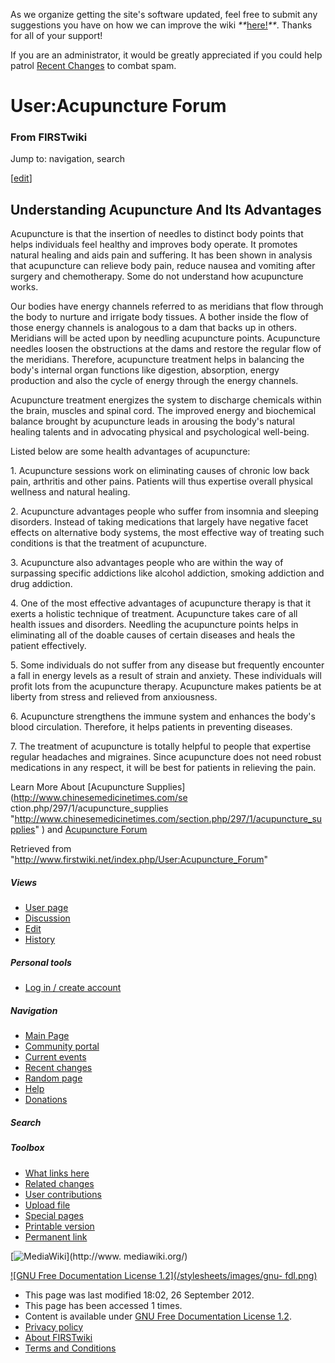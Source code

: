 As we organize getting the site's software updated, feel free to submit any
suggestions you have on how we can improve the wiki
_**_[here!](/index.php/User:Hallry/Suggestions "User:Hallry/Suggestions"
)_**_. Thanks for all of your support!

If you are an administrator, it would be greatly appreciated if you could help
patrol [Recent Changes](/index.php/Special:Recentchanges
"Special:Recentchanges" ) to combat spam.

# User:Acupuncture Forum

### From FIRSTwiki

Jump to: navigation, search

[[edit](/index.php?title=User:Acupuncture_Forum&action=edit&section=1 "Edit
section: Understanding Acupuncture And Its Advantages" )]

##  Understanding Acupuncture And Its Advantages

Acupuncture is that the insertion of needles to distinct body points that
helps individuals feel healthy and improves body operate. It promotes natural
healing and aids pain and suffering. It has been shown in analysis that
acupuncture can relieve body pain, reduce nausea and vomiting after surgery
and chemotherapy. Some do not understand how acupuncture works.

Our bodies have energy channels referred to as meridians that flow through the
body to nurture and irrigate body tissues. A bother inside the flow of those
energy channels is analogous to a dam that backs up in others. Meridians will
be acted upon by needling acupuncture points. Acupuncture needles loosen the
obstructions at the dams and restore the regular flow of the meridians.
Therefore, acupuncture treatment helps in balancing the body's internal organ
functions like digestion, absorption, energy production and also the cycle of
energy through the energy channels.

Acupuncture treatment energizes the system to discharge chemicals within the
brain, muscles and spinal cord. The improved energy and biochemical balance
brought by acupuncture leads in arousing the body's natural healing talents
and in advocating physical and psychological well-being.

Listed below are some health advantages of acupuncture:

1\. Acupuncture sessions work on eliminating causes of chronic low back pain,
arthritis and other pains. Patients will thus expertise overall physical
wellness and natural healing.

2\. Acupuncture advantages people who suffer from insomnia and sleeping
disorders. Instead of taking medications that largely have negative facet
effects on alternative body systems, the most effective way of treating such
conditions is that the treatment of acupuncture.

3\. Acupuncture also advantages people who are within the way of surpassing
specific addictions like alcohol addiction, smoking addiction and drug
addiction.

4\. One of the most effective advantages of acupuncture therapy is that it
exerts a holistic technique of treatment. Acupuncture takes care of all health
issues and disorders. Needling the acupuncture points helps in eliminating all
of the doable causes of certain diseases and heals the patient effectively.

5\. Some individuals do not suffer from any disease but frequently encounter a
fall in energy levels as a result of strain and anxiety. These individuals
will profit lots from the acupuncture therapy. Acupuncture makes patients be
at liberty from stress and relieved from anxiousness.

6\. Acupuncture strengthens the immune system and enhances the body's blood
circulation. Therefore, it helps patients in preventing diseases.

7\. The treatment of acupuncture is totally helpful to people that expertise
regular headaches and migraines. Since acupuncture does not need robust
medications in any respect, it will be best for patients in relieving the
pain.

  
Learn More About [Acupuncture Supplies](http://www.chinesemedicinetimes.com/se
ction.php/297/1/acupuncture_supplies
"http://www.chinesemedicinetimes.com/section.php/297/1/acupuncture_supplies" )
and [Acupuncture Forum](http://www.chinesemedicinetimes.com/forum/forum.php
"http://www.chinesemedicinetimes.com/forum/forum.php" )

Retrieved from "<http://www.firstwiki.net/index.php/User:Acupuncture_Forum>"

##### Views

  * [User page](/index.php/User:Acupuncture_Forum)
  * [Discussion](/index.php?title=User_talk:Acupuncture_Forum&action=edit)
  * [Edit](/index.php?title=User:Acupuncture_Forum&action=edit)
  * [History](/index.php?title=User:Acupuncture_Forum&action=history)

##### Personal tools

  * [Log in / create account](/index.php?title=Special:Userlogin&returnto=User:Acupuncture_Forum)

[](/index.php/Main_Page "Main Page" )

##### Navigation

  * [Main Page](/index.php/Main_Page)
  * [Community portal](/index.php/FIRSTwiki:Community_portal)
  * [Current events](/index.php/Current_events)
  * [Recent changes](/index.php/Special:Recentchanges)
  * [Random page](/index.php/Special:Random)
  * [Help](/index.php/FIRSTwiki:Help)
  * [Donations](/index.php/FIRSTwiki:Site_support)

##### Search



##### Toolbox

  * [What links here](/index.php/Special:Whatlinkshere/User:Acupuncture_Forum)
  * [Related changes](/index.php/Special:Recentchangeslinked/User:Acupuncture_Forum)
  * [User contributions](/index.php/Special:Contributions/Acupuncture_Forum)
  * [Upload file](/index.php/Special:Upload)
  * [Special pages](/index.php/Special:Specialpages)
  * [Printable version](/index.php?title=User:Acupuncture_Forum&printable=yes)
  * [Permanent link](/index.php?title=User:Acupuncture_Forum&oldid=834931)

[![MediaWiki](/skins/common/images/poweredby_mediawiki_88x31.png)](http://www.
mediawiki.org/)

[![GNU Free Documentation License 1.2](/stylesheets/images/gnu-
fdl.png)](http://www.gnu.org/copyleft/fdl.html)

  * This page was last modified 18:02, 26 September 2012.
  * This page has been accessed 1 times.
  * Content is available under [GNU Free Documentation License 1.2](http://www.gnu.org/copyleft/fdl.html "http://www.gnu.org/copyleft/fdl.html" ).
  * [Privacy policy](/index.php/FIRSTwiki:Privacy_policy "FIRSTwiki:Privacy policy" )
  * [About FIRSTwiki](/index.php/FIRSTwiki:About "FIRSTwiki:About" )
  * [Terms and Conditions](/index.php/FIRSTwiki:Terms_and_conditions "FIRSTwiki:Terms and conditions" )

